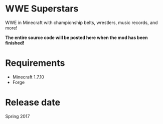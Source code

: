 # WWE Superstars
WWE in Minecraft with championship belts, wrestlers, music records, and more!

**The entire source code will be posted here when the mod has been finished!**

# Requirements
- Minecraft 1.7.10
- Forge

# Release date
Spring 2017
